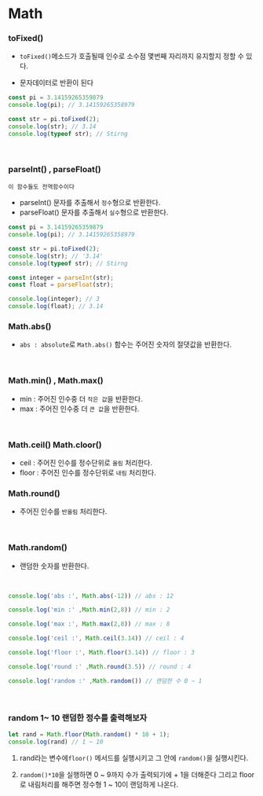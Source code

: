 # Math

### toFixed()

- `toFixed()`메소드가 호출될때 인수로 소수점 몇번째 자리까지 유지할지 정할 수 있다.

- 문자데이터로 반환이 된다

```js
const pi = 3.14159265359879
console.log(pi); // 3.14159265358979

const str = pi.toFixed(2);
console.log(str); // 3.14
console.log(typeof str); // Stirng
```

<br>

### parseInt() , parseFloat()

`이 함수들도 전역함수이다`  
- parseInt() 문자를 추출해서 `정수`형으로 반환한다.
- parseFloat() 문자를 추출해서 `실수`형으로 반환한다.  

```js
const pi = 3.14159265359879
console.log(pi); // 3.14159265358979

const str = pi.toFixed(2);
console.log(str); // '3.14'
console.log(typeof str); // Stirng

const integer = parseInt(str);
const float = parseFloat(str);

console.log(integer); // 3
console.log(float); // 3.14  
```

### Math.abs()
- `abs : absolute`로 `Math.abs()` 함수는 주어진 숫자의 절댓값을 반환한다.

<br>

### Math.min() , Math.max()
- min : 주어진 인수중 더 `작은 값`을 반환한다.
- max : 주어진 인수중 더 `큰 값`을 반환한다.

<br>

### Math.ceil() Math.cloor()
- ceil : 주어진 인수를 정수단위로 `올림` 처리한다.
- floor : 주어진 인수를 정수단위로 `내림` 처리한다.

### Math.round()
- 주어진 인수를 `반올림` 처리한다.  

<br>


### Math.random()
- 랜덤한 숫자를 반환한다. 

<br>

```js
console.log('abs :', Math.abs(-12)) // abs : 12

console.log('min :' ,Math.min(2,8)) // min : 2

console.log('max :', Math.max(2,8)) // max : 8

console.log('ceil :', Math.ceil(3.14)) // ceil : 4

console.log('floor :', Math.floor(3.14)) // floor : 3

console.log('round :' ,Math.round(3.5)) // round : 4

console.log('random :' ,Math.random()) // 랜덤한 수 0 ~ 1

```

<br>

### random 1~ 10 랜덤한 정수를 출력해보자

```js
let rand = Math.floor(Math.random() * 10 + 1);
console.log(rand) // 1 ~ 10
```

1. rand라는 변수에`floor()` 메서드를 실행시키고 그 안에 `random()`을 실행시킨다.  

2. `random()*10`을 실행하면 0 ~ 9까지 수가 출력되기에 + 1을 더해준다 그리고 floor로 내림처리를 해주면 정수형 1 ~ 10이 랜덤하게 나온다.

